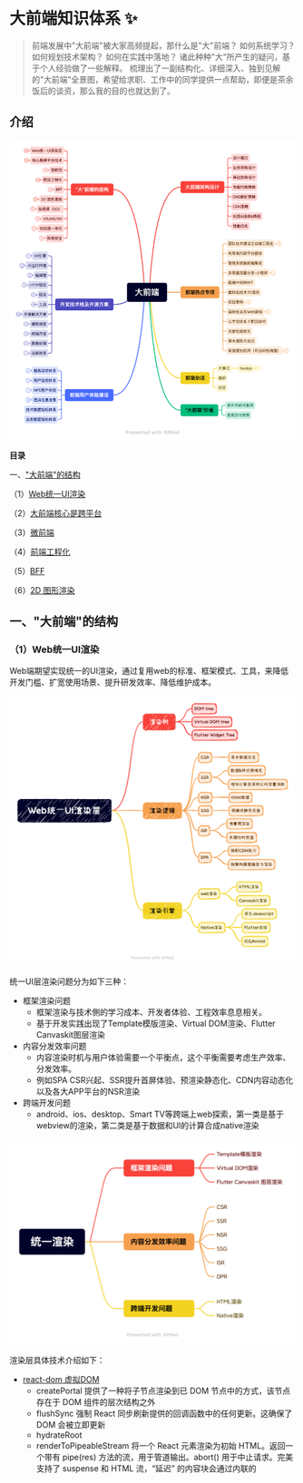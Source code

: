 
#  大前端知识体系 ✨

> 前端发展中"大前端"被大家高频提起，那什么是"大"前端？
> 如何系统学习？
> 如何规划技术架构？
> 如何在实践中落地？
> 诸此种种"大"所产生的疑问，基于个人经验做了一些解释。
> 梳理出了一副结构化、详细深入、独到见解的"大前端"全景图，希望给求职、工作中的同学提供一点帮助，即便是茶余饭后的谈资，那么我的目的也就达到了。

## 介绍

<img src="./mind-map/大前端.png" sizes="(max-width: 320px) 280px,(max-width: 480px) 440px, 800px" >

**目录**

一、["大前端"的结构](https://github.com/xusai2014/-_-#%E4%B8%80%E5%A4%A7%E5%89%8D%E7%AB%AF%E7%9A%84%E7%BB%93%E6%9E%84)

（1）[Web统一UI渲染](https://github.com/xusai2014/-_-#1web%E7%BB%9F%E4%B8%80ui%E6%B8%B2%E6%9F%93)

（2）[大前端核心是跨平台](https://github.com/xusai2014/-_-#2%E5%A4%A7%E5%89%8D%E7%AB%AF%E6%A0%B8%E5%BF%83%E6%98%AF%E8%B7%A8%E5%B9%B3%E5%8F%B0)

（3）[微前端](https://github.com/xusai2014/-_-#3%E5%BE%AE%E5%89%8D%E7%AB%AF)

（4）[前端工程化](https://github.com/xusai2014/-_-#4%E5%89%8D%E7%AB%AF%E5%B7%A5%E7%A8%8B%E5%8C%96)

（5）[BFF](https://github.com/xusai2014/-_-#5bff)

（6）[2D 图形渲染](https://github.com/xusai2014/-_-#62d-%E5%9B%BE%E5%BD%A2%E6%B8%B2%E6%9F%93)


## 一、"大前端"的结构

### （1）Web统一UI渲染

Web端期望实现统一的UI渲染，通过复用web的标准、框架模式、工具，来降低开发门槛、扩宽使用场景、提升研发效率、降低维护成本。

<img src="./mind-map/Web统一UI渲染层.png" sizes="(max-width: 320px) 280px,(max-width: 480px) 440px, 800px" >


统一UI层渲染问题分为如下三种：
- 框架渲染问题
  - 框架渲染与技术側的学习成本、开发者体验、工程效率息息相关。
  - 基于开发实践出现了Template模版渲染、Virtual DOM渲染、Flutter Canvaskit图层渲染
- 内容分发效率问题
  - 内容渲染时机与用户体验需要一个平衡点，这个平衡需要考虑生产效率、分发效率。
  - 例如SPA CSR兴起、SSR提升首屏体验、预渲染静态化、CDN内容动态化以及各大APP平台的NSR渲染
- 跨端开发问题
  - android、ios、desktop、Smart TV等跨端上web探索，第一类是基于webview的渲染，第二类是基于数据和UI的计算合成native渲染

<img src="./mind-map/统一渲染.png" sizes="(max-width: 320px) 280px,(max-width: 480px) 440px, 800px" >


渲染层具体技术介绍如下：
- [react-dom 虚拟DOM](https://github.com/facebook/react/tree/main/packages/react-dom!)
    - createPortal 提供了一种将子节点渲染到已 DOM 节点中的方式，该节点存在于 DOM 组件的层次结构之外
    - flushSync 强制 React 同步刷新提供的回调函数中的任何更新。这确保了 DOM 会被立即更新
    - hydrateRoot
    - renderToPipeableStream 将一个 React 元素渲染为初始 HTML。返回一个带有 pipe(res) 方法的流，用于管道输出。abort() 用于中止请求。完美支持了 suspense 和 HTML 流，“延迟” 的内容块会通过内联的 <script> 标签嵌入
    - renderToReadableStream 将一个 React 元素通过流的形式注入初始的 HTML 中
    - （静态页面生成器）renderToStaticNodeStream 此方法与 renderToNodeStream 相似，但此方法不会在 React 内部创建的额外 DOM 属性，例如 data-reactroot
    - renderToString 将一个 React 元素渲染成其初始的 HTML。React 将返回一个 HTML 字符串
    - （静态页面生成器）renderToStaticMarkup 与 renderToString 相似，只是该方法不会创建 React 内部使用的额外 DOM 属性，如 data-reactroot
```javascript
// 客户端
import { createRoot } from 'react-dom/client';
function App() { return <div>Hello World</div>; }
const root = createRoot(document.getElementById('root'));
root.render(<App />);

// 服务端
import { renderToPipeableStream } from 'react-dom/server';
function App() { return <div>Hello World</div>;}
function handleRequest(res) {
    const stream = renderToPipeableStream(<App />, {
        onShellReady() { res.statusCode = 200; res.setHeader('Content-type', 'text/html'); stream.pipe(res);},
    });
}
```
- [snabbdom virtual DOM库](https://github.com/snabbdom/snabbdom!)
    - 介绍：snabbdom以函数的形式来表达程序视图，但现有的解决方式基本都过于臃肿、性能不佳、功能缺乏、API 偏向于 OOP 或者缺少一些我所需要的功能
    - vue vdom基于snabdom实现
- [CanvasKit](https://skia.org/docs/user/modules/quickstart/！)

<img src="./mind-map/CanvasKit图层渲染.png" sizes="(max-width: 320px) 280px,(max-width: 480px) 440px, 800px" >

```html
<canvas id=foo width=300 height=300></canvas>

<script type="text/javascript"
  src="https://unpkg.com/canvaskit-wasm@0.19.0/bin/canvaskit.js"></script>
<script type="text/javascript">
  const ckLoaded = CanvasKitInit({
    locateFile: (file) => 'https://unpkg.com/canvaskit-wasm@0.19.0/bin/'+file});
  ckLoaded.then((CanvasKit) => {
    const surface = CanvasKit.MakeCanvasSurface('foo');

    const paint = new CanvasKit.Paint();
    paint.setColor(CanvasKit.Color4f(0.9, 0, 0, 1.0));
    paint.setStyle(CanvasKit.PaintStyle.Stroke);
    paint.setAntiAlias(true);
    const rr = CanvasKit.RRectXY(CanvasKit.LTRBRect(10, 60, 210, 260), 25, 15);

    function draw(canvas) {
      canvas.clear(CanvasKit.WHITE);
      canvas.drawRRect(rr, paint);
    }
    surface.drawOnce(draw);
  });
</script>
```

- 预编译 [handlebars 模版语法](https://github.com/handlebars-lang/handlebars.js)
  - 数据绑定包括：表达式 {{ data.name }} 、块表达式{{#custom}}、内置块表达式{{#with}} {{#each}} 等
    
- 预编译 [art-template 简约、超快的模板引擎](https://github.com/aui/art-template!)

- [ejs 高效的嵌入式 JavaScript 模板引擎](https://github.com/mde/ejs!)
  - EJS 能够缓存 JS 函数的中间代码，从而提升执行速度。例如：ejs.cache = LRU(100);
  - <% 流程控制、<%- 引入包含、<%= 数据写入
  
- [jsdom](https://github.com/jsdom/jsdom!)
  - 介绍：由 javascript 实现的一系列 web标准，特别是 WHATWG 组织制定的DOM和 HTML 标准，用于在 nodejs 中使用。该项目的目标是模拟足够的Web浏览器子集，以便用于测试和挖掘真实世界的Web应用

**优秀文档：**
- [Virtual DOM 的设计与实现](https://nosaid.com/article/virtual-dom!)
  - VNode 的设计
    - key 是 VNode 在同一父节点下的唯一标识
    - type 表示 tagName，表示节点的 tag 类型
    - data 是 IVNodeData 类型，包含了 节点属性、节点状态、事件 等信息
    - children 表示子节点数组，对应了真实 dom 中的 childNodes
    - text 表示 textContent
    - elm 对应了真实 dom 元素
    - isVNode 和 isSameVNode 是 VNode 相关的静态方法
  - VNode生成函数
  - diff 3种情况：
    - 对于相同的部分，保持不变。
    - 不一样，但是可复用。
      - 都是文本节点，内容更新
      - isSameVNode，tagName 和 key 都相同的时候，元素复用
      - 都是容器节点，递归比对children
        - 循环目标 children，能复用的节点，移动到当前位置，
        - 没找到能复用的节点，就自己生成一个
        - 多余删除
        - 非尾部插入，非尾部删除处理？？？？？？？？
    - 不一样，不能复用。
      - 新节点是容器节点，旧的是文本节点。删除文本，添加新节点
      - 新节点是文本节点，旧的是容器节点。删除容器节点，添加文本节点。
- [jsdom 中文介绍](https://github.com/jsdom/jsdom/wiki/jsdom-%E4%B8%AD%E6%96%87%E6%96%87%E6%A1%A3!)
- [跨平台Web Canvas渲染引擎架构的设计与思考(内含实现方案)](https://www.modb.pro/db/111446!)
  <img src="./imgs/web_canvas_arct.png" sizes="(max-width: 320px) 280px,(max-width: 480px) 440px, 800px" >
- [你知道吗？SSR、SSG、ISR、DPR 有什么区别？](https://www.cnblogs.com/lhb25/p/16223782.html!)
- [CanvasKit简介](https://tedaliez.github.io/2019/07/14/CanvasKit%E7%AE%80%E4%BB%8B/!)

### （2）大前端核心是跨平台

打破平台的桎梏，是前端开发人的执念。

<img src="./mind-map/核心是跨平台技术.png" sizes="(max-width: 320px) 280px,(max-width: 480px) 440px, 800px" >


整体发展阶段如下：

- Hybrid APP（类原生体验）
  - Cordova、Ionic
- Javascript Native APP （原生体验）
  - React-native、Weex
- Flutter Native APP （原生体验）
  - Flutter
- Progressive Web APP （类原生体验）
  - PWA无需下载、快速启动、顺滑体验，提供可靠的、快速的、沉浸式的应用。
- 小程序 APP（类原生体验）
    - weixin 、 douyin、alipay、baidu等
    - 跨渠道的框架Taro、uni-app、mpvue、remax

Hybrid APP 分析

<img src="./mind-map/Hybrid%20APP.png" sizes="(max-width: 320px) 280px,(max-width: 480px) 440px, 800px" >

Js-bridge设计

<img src="./mind-map/Js-bridge.png" sizes="(max-width: 320px) 280px,(max-width: 480px) 440px, 800px" >

### （3）微前端

微服务是一种开发软件的架构和组织方法，其中软件由通过明确定义的API进行通信的小型独立服务组成。把微服务的概念应用到前端， 前端微服务/微前端服务 就诞生了，简称其为微前端。

微前端框架一般具有以下三个特点：

- 技术栈无关：主框架不限制接入应用的技术栈，子应用具备完全自主权。
- 独立性强：独立开发、独立部署，子应用仓库独立。
- 增量升级
- 状态隔离：运行时每个子应用之间状态隔离。

<img src="./mind-map/微前端.png" sizes="(max-width: 320px) 280px,(max-width: 480px) 440px, 800px" >

微前端实现思路：
- 服务端集成，利用Nginx配置反向代理来实现不同路径映射到不同应用
- 运行时集成，使用 iframe ，通过配置不同的src加载不同的子应用页面
- 现有开源方案
  - Single-Spa：最早的微前端框架，兼容多种前端技术栈
    - 核心定义了一套协议，协议包含主应用的配置信息和子应用的生命周期，通过协议主应用可以知道在什么情况下激活哪个子应用。
  - Qiankun：基于Single-Spa，阿里系开源微前端框架。
  - Icestark：阿里飞冰微前端框架，兼容多种前端技术栈。
  - Mooa：基于Angular的微前端服务框架
  - Ara Framework：由服务端渲染延伸出的微前端框架。
  - Webpack 5 Module Federation（模块联邦实现代码共享）
    - 目的：一个单体应用拆分成多个独立构建，独立开发、独立部署的子模块
    - 话术：本地模块和远程模块。本地模块即普通模块，是当前构建的一部分。远程模块不属于当前构建，并在运行时从所谓的容器中加载。
    - 容器如何加载远程模块？即 chunk 异步加载操作，import()或者require.ensure 或 require([...])
    - 容器加载如何并暴露访问？加载模块（异步的）并执行模块（同步的），容器可嵌套，循环引用
    - 共享模块：既可重写的又可作为向嵌套容器提供重写的模块。可理解为每个构建中的相同模块，例如相同的库
    - 模块版本问题：packageName 选项允许通过设置包名来查找所需的版本。默认情况下，它会自动推断模块请求，当想禁用自动推断时，请将 requiredVersion 设置为 false 。

优秀文档：
- [Webpack5 跨应用代码共享 - Module Federation](https://segmentfault.com/a/1190000024449390!)

### （4）前端工程化

**什么是前端工程化？**

前端工程是软件工程子类，是将软件工程的方法和原理运用在前端开发中, 目的是实现高效开发，有效协同，质量可控。
落地至技术层面是持续优化，从开发阶段的代码转变成生产环境的代码的一系列步骤。主要包括构建，分支管理, 自动化测试, 部署等。

主要看两个路径：

- 技术演化：傻瓜化 -> 模版化 -> 流程化 -> 自动化 -> 智能化
- 视角转化：工程 -> 项目 -> 团队 -> 平台 -> 开放&开源

当技术演化至流程化，需要依赖场景并结合效率、规范、安全，打造团队甚至平台级的效率工程产品。
这个过程是需要平衡的，从团队规模和业务规模上去理解，优先解决效率瓶颈、资源瓶颈，技术债务是可以后面补偿的。


**工程化手段**

- 前后端分离
  - 前后端职责不清、沟通存在障碍、信息不透明在前端发展早期是管理问题，而今是主要是技术问题。
  - 需要以代码库分离、部署分离为基础，前端保证渲染和用户交互，后端保证数据及服务稳定。
  - 在协作层面，并行开发是基本要求。做到数据逻辑收敛、交互逻辑收敛。
  - 那技术上到底如何厘清业务逻辑？是前端还是后端。在协作上怎样补充，需要对齐这个约定。
- 基础建设
  - 模版化
    - 开发模版，填充具体逻辑。（例如IDE设置代码模版）
    - 示例代码，仿照创建新功能。（例如状态管理的reducer示例、部署脚本、nginx脚本、docker脚本）
  - 工具化
    - 大部分模版化模块可以通过工具，一键式生成。甚至通过文件系统监听，自动化生成。
    - 开发过程CV操作是低效且不可靠的，因此脚手架、自定义命令，可以保证安全和一致性
    - 很多技术手段是分散的，图片预处理压缩（如果项目没集成）、lighthouse跑分，可统一集成
  - 套餐化
    - 移动端、PC端、大屏
    - 框架层react、vue、angular
    - ts、postcss、tailwind、babel、editor、lint、gitignore、prettier、husky、ci/cd yml、browserslist等配置
    - 根据业务场景定制，例如数据可视化、用户拖拽可编辑、纯展示类等
  - Mock化
    - 后台接口数据
    - APP接口数据
    - 本地化数据
    - 流程依赖数据
  - 组件化
    - 基础UI组件库
    - 业务组件库
    - 可视化组件库
    - 动效组件库
    - 字体库
    - 编辑器组件库（文本、流程图、脑图等）
  - CI/CD
    - CI 持续集成，包括代码提交、检查、构建、测试
    - CD 持续部署，包括镜像或者软件包管理、部署、服务实例验证、应用监控、质量和性能预警反馈
  - 服务设施
    - sonar 、sentry、grafana、prometheus、k8s、dynamic polyfill、Mobile Test、sentry、gitlab
- 代码治理
- 应用监控
- 工程能力升级

### （5）BFF
### （6）2D 图形渲染

**CPU vs GPU**

CPU 和 GPU 都属于处理单元，但是结构不同。

CPU 处理任务管道化，处理任务的速度完全取决于处理单个任务的时间，所以处理单个任务的能力十分的强大。

GPU 是由大量的小型处理单元构成的，一幅图像是由成千上万的像素点组成，每次处理一个像素都是一个简单任务，GPU能够保证同时处理所有的像素点。

- WebGL
  - WebGL通过引入一个与 OpenGL ES 2.0 非常一致的 API 来做到这一点，该 API 可以在 HTML5 <canvas>元素中使用。 这种一致性使 API 可以利用用户设备提供的硬件图形加速。
  - Data in WebGL， GLSL 为 Shader 提供了三种不同作用的数据存储，每种都有一个特定的用例
- WebGL 2 
  - 是 WebGL 的一个主要更新，它通过WebGL2RenderingContext 接口提供。
  - 它基于 OpenGL ES 3.0，新功能包括
- canvas 
  - Canvas API 用于在网页上进行 2D 图形处理。

**WebGL渲染管线**

渲染管线是显示芯片内部处理图形信号相互独立的并行处理单元，主要分为以下几步：

- 顶点着色器处理顶点 （对传入GPU中的顶点信息进行处理，需要进行裁剪空间变换、平移、缩放、旋转等操作。这些操作都是对顶点进行的，它直接改变了顶点的位置。 ）
- 图元装配
- 光栅化
- 片元着色器着色
- 测试 & 混合

**着色器（Shader）**

着色器是一种计算程序，主要用于进行图形处理。分为如下几类：
- 顶点着色器（Vertex Shader）
- 片元着色器(Fragment Shader)
- 存储限定符
  - attribute: 只能出现在顶点着色器中，表示每个顶点的数据。在光栅化过程中会对attribute变量进行插值处理。可以从外部往WebGL内部中传递数据
  - uniform: 可以出现在顶点着色器和片元着色器中，表示统一的值，每个顶点/片元使用的这个值都是一样的。
  - varying: 可以出现在顶点着色器和片元着色器中，表示变化的值，在光栅化阶段，GPU将attribute变量插值处理后的结果赋给了varying变量，它是链接顶点着色器和片元着色器变量之间的桥梁。

**数据传递**

- 传递Attribute变量 （传递attribute变量的数据需要使用 WebGLBuffer这个WebGL内置的数据结构）
- 传递Uniform变量
  - 通过API获取uniform变量在WebGL程序中的地址(gl.getUniformLocation)
  - 再通过API这个地址中填充数据即可（gl.uniform1f， gl.uniform1i, gl.uniform2f......）
- 传递纹理
  - 创建纹理对象（WebGLTexture）(gl.createTexture())
  - 绑定纹理对象(gl.bindTexture)
  - 设置纹理参数
  - 传入纹理（gl.texImage2D）


图片加载方式，一种是线性加载，而另一种则是渐进式加载。

什么决定了图片的加载方式呢？图片的压缩算法。
- 线性加载是离散余弦变化算法
- jpeg渐进式图片加载

选择合适的图片格式
- JPEG(有损压缩) 适用于呈现色彩丰富的图片
  - 以 24 位存储单个图，可以呈现多达 1600 万种颜色
  - 把图片体积压缩至原有体积的 50% 以下时，JPG 仍然可以保持住 60% 的品质
  - 处理矢量图形和 Logo 等线条感较强、颜色对比强烈的图像时，人为压缩的图片模糊会相当明显
  - 不支持透明度处理
  - 三种格式标准JPEG格式、渐进式JPEG格式、JPEG2000
  - 四种压缩
    - 基于DCT的顺序编码 线性
    - 基于DCT的累进编码 渐进式
    - 基于DCT的分层编码 渐进式
    - 基于空间DPCM的无损压缩
- PNG 可移植网络图形格式是由 W3C 开发的图片格式 (无损压缩的高保真的图片格式)
  - 同时支持 8 位 (256 种颜色)和 24 位(1600 万种颜色)
  - 对线条的处理更加细腻，对透明度有良好的支持
  - 支持透明度处理，透明图片可选择使用 PNG
  - LZ77派生算法压缩比率更高
  - 主要用它来呈现小的 Logo、颜色简单且对比强烈的图片或背景等。
- GIF 是一种最多支持 256 种颜色的 8 位无损图片格式
  - 支持动画，适合去展示一些无限循环的动画
  - 对于一些只有简单色彩的图片非常合适
  - 采用LZW（串表）压缩算法进行编码
- BMP
  - 图像信息丰富
  - 不进行压缩占用空间大

- WebP
  - 同时提供了有损压缩与无损压缩
  - 可以显示动态图片
  - 支持透明
  - 移动端 IOS 系统基本不支持

点阵图和矢量图，区别在于缩放会失真


优秀文档：
- [CPU versus GPU with the Canvas Web API](https://www.middle-engine.com/blog/posts/2020/08/21/cpu-versus-gpu-with-the-canvas-web-api!)
  - 介绍：CanvasAPI是一个丰富和性能强的API，用于在Web浏览器中绘制和操作2D图形。它与<canvas>HTML元素或OffscreenCanvas一起使用。当将内容渲染到canvas时，浏览器可以选择使用CPU或GPU。这篇文章着眼于浏览器是如何做出这一决定的，以及这对性能的影响。
  - 浏览器策略
    - 当创建Canvas时，浏览器需要考虑如何存储。它可能在主内存中存储数据，调用cpu上运行方法去渲染，也可能在GPU创建canvas，调用GPU指令绘制它。

[渲染页面：浏览器的工作原理](https://developer.mozilla.org/zh-CN/docs/Web/Performance/How_browsers_work!)






